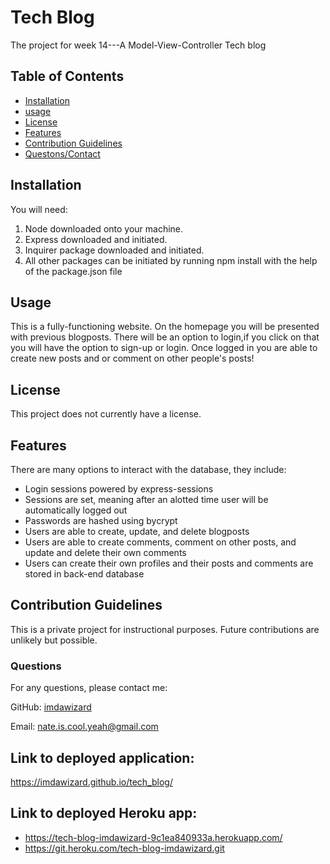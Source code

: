 # Tech Blog
The project for week 14---A Model-View-Controller Tech blog

## Table of Contents
 - [Installation](#installation)
 - [usage](#usage)
 - [License](#license)
 - [Features](#featues)
 - [Contribution Guidelines](#contributing)
 - [Questons/Contact](#questions)


## Installation
You will need:
1. Node downloaded onto your machine.
2. Express downloaded and initiated.
3. Inquirer package downloaded and initiated.
4. All other packages can be initiated by running npm install with the help of the package.json file

## Usage
This is a fully-functioning website. On the homepage you will be presented with previous blogposts. There will be an option to login,if you click on that you will have the option to sign-up or login. Once logged in you are able to create new posts and or comment on other people's posts!

## License
This project does not currently have a license.

## Features
There are many options to interact with the database, they include:
- Login sessions powered by express-sessions
- Sessions are set, meaning after an alotted time user will be automatically logged out
- Passwords are hashed using bycrypt
- Users are able to create, update, and delete blogposts
- Users are able to create comments, comment on other posts, and update and delete their own comments
- Users can create their own profiles and their posts and comments are stored in back-end database


## Contribution Guidelines
This is a private project for instructional purposes. Future contributions are unlikely but possible.

### Questions
For any questions, please contact me:

GitHub: [imdawizard](https://github.com/imdawizard)

Email: nate.is.cool.yeah@gmail.com

## Link to deployed application:
https://imdawizard.github.io/tech_blog/

## Link to deployed Heroku app:
- https://tech-blog-imdawizard-9c1ea840933a.herokuapp.com/
- https://git.heroku.com/tech-blog-imdawizard.git
